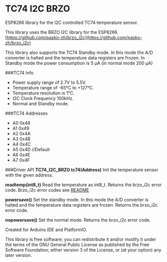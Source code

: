 # TC74 I2C BRZO

ESP8266 library for the I2C controlled TC74 temperature sensor.

This library uses the BRZO I2C library for the ESP8266.
[https://github.com/pasko-zh/brzo_i2c](https://github.com/pasko-zh/brzo_i2c)


This library also supports the TC74 Standby mode.
In this mode the A/D converter is halted and the temperature data registers are frozen.
In Standby mode the power consumption is 5 µA (in normal mode 200 μA)

###TC74 Info
- Power supply range of 2.7V to 5.5V.
- Temperature range of -65°C to +127°C.
- Temperature resolution is 1°C.
- I2C Clock Frequency 100kHz.
- Normal and Standby mode.

###TC74 Addresses
  - A0	0x48
  - A1	0x49
  - A2	0x4A
  - A3	0x4B
  - A4	0x4C
  - A5	0x4D //Default
  - A6	0x4E
  - A7	0x4F
  
###Driver API
**TC74_I2C_BRZO tc74(Address)**
Init the temperature sensor with the given address.

**readtemp(int8_t)**
Read the temperature as int8_t. Returns the brzo_i2c error code.
Brzo_i2c error codes see [README](https://github.com/pasko-zh/brzo_i2c/blob/master/README.md)

**powersave()**
Set the standby mode. In this mode the A/D converter is halted and the temperature data registers are frozen.
Returns the brzo_i2c error code.

**nopowersave()**
Set the normal mode. Returns the brzo_i2c error code.



Created for Arduino IDE and PlatformIO.


This library is free software; you can redistribute it and/or
modify it under the terms of the GNU General Public
License as published by the Free Software Foundation; either
version 3 of the License, or (at your option) any later version.

